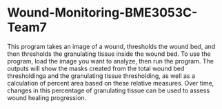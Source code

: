 # Wound-Monitoring-BME3053C-Team7

This program takes an image of a wound, thresholds the wound bed, and then thresholds the granulating tissue inside the wound bed. To use the program, load the image you want to analyze, then run the program. The outputs will show the masks created from the total wound bed thresholdinga and the granulating tissue thresholding, as well as a calculation of percent area based on these relative measures. Over time, changes in this percentage of granulating tissue can be used to assess wound healing progression.
